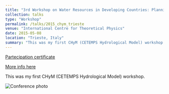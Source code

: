 ```yaml
---
title: "3rd Workshop on Water Resources in Developing Countries: Planning and Management in Face of Hydroclimatological Extremes and Variability"
collection: talks
type: "Workshop"
permalink: /talks/2015_chym_trieste
venue: "International Centre for Theoretical Physics"
date: 2015-05-08
location: "Trieste, Italy"
summary: "This was my first CHyM (CETEMPS Hydrological Model) workshop."
---
```


[Partecipation certificate](https://adrfantini.github.io/files/part_cert/2015_chym_trieste.pdf)

[More info here](http://indico.ictp.it/event/a14265)

This was my first CHyM (CETEMPS Hydrological Model) workshop.

![Conference photo](http://indico.ictp.it/event/a14265/material/10/0.jpg)
